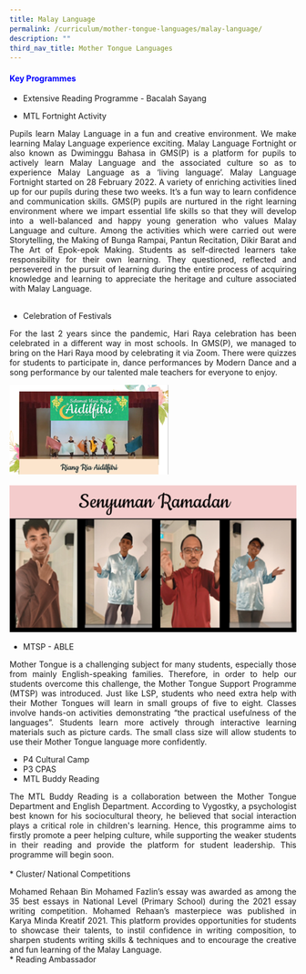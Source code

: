 ```yaml
---
title: Malay Language
permalink: /curriculum/mother-tongue-languages/malay-language/
description: ""
third_nav_title: Mother Tongue Languages
---
```

<h4 style="color:blue;">Key Programmes</h4>

* Extensive Reading Programme - Bacalah Sayang 
* <p style="text-align: justify;"> MTL Fortnight Activity<br>
</p><p style="text-align: justify;"> Pupils learn Malay Language in a fun and creative environment. We make learning Malay Language experience exciting.  Malay Language Fortnight or also known as Dwiminggu Bahasa in GMS(P) is a platform for pupils to actively learn Malay Language and the associated culture so as to experience Malay Language as a ‘living language’. Malay Language Fortnight started on 28 February 2022.  A variety of enriching activities lined up for our pupils during these two weeks. It’s a fun way to learn confidence and communication skills. GMS(P) pupils are nurtured in the right learning environment where we impart essential life skills so that they will develop into a well-balanced and happy young generation who values Malay Language and culture. Among the activities which were carried out were Storytelling, the Making of Bunga Rampai, Pantun Recitation, Dikir Barat and The Art of Epok-epok Making. Students as self-directed learners take responsibility for their own learning. They questioned, reflected and persevered in the pursuit of learning during the entire process of acquiring knowledge and learning to appreciate the heritage and culture associated with Malay Language. <br><br>

* Celebration of Festivals <br>
</p><p style="text-align: justify;"> For the last 2 years since the pandemic, Hari Raya celebration has been celebrated in a different way in most schools. In GMS(P), we managed to bring on the Hari Raya mood by celebrating it via Zoom. There were quizzes for students to participate in, dance performances by Modern Dance and  a song performance by our talented male teachers for everyone to enjoy.</p>

![](/images/ml1.png)

![](/images/ml3.png)
	<br>

* MTSP - ABLE <br>
<p></p><p style="text-align: justify;"> Mother Tongue is a challenging subject for many students, especially those from mainly English-speaking families. Therefore, in order to help our students overcome this challenge, the Mother Tongue Support Programme (MTSP) was introduced.  Just like LSP, students who need extra help with their Mother Tongues will learn in small groups of five to eight. Classes involve hands-on activities demonstrating “the practical usefulness of the languages”.  Students learn more actively through interactive learning materials such as picture cards. The small class size will allow students to use their Mother Tongue language more confidently.<br>

* P4 Cultural Camp <br>
* P3 CPAS  <br>
* MTL Buddy Reading <br>
</p><p style="text-align: justify;"> The MTL Buddy Reading is a collaboration between the Mother Tongue Department and English Department. According to Vygostky, a psychologist best known for his sociocultural theory,  he believed that  social interaction plays a critical role in children's learning. Hence, this programme aims to firstly promote a peer helping culture, while supporting the weaker students in their reading and provide the platform for student leadership. This programme will begin soon. <br><br>
* Cluster/ National Competitions <br>
</p><p style="text-align: justify;"> Mohamed Rehaan Bin Mohamed Fazlin’s essay was awarded as among the 35 best essays in National Level (Primary School) during the 2021 essay writing competition. Mohamed Rehaan’s masterpiece was published in Karya Minda Kreatif 2021. This platform provides opportunities for students to showcase their talents, to instil confidence in writing composition, to sharpen students writing skills &amp; techniques and to encourage the creative and fun learning of the Malay Language. <br>
* Reading Ambassador</p>
